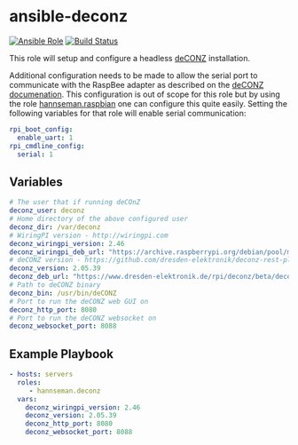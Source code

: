 # ansible-deconz

[![Ansible Role](https://img.shields.io/ansible/role/30394.svg)](https://galaxy.ansible.com/hannseman/deconz) 
[![Build Status](https://travis-ci.com/hannseman/ansible-deconz.svg?branch=master)](https://travis-ci.com/hannseman/ansible-deconz)

This role will setup and configure a headless [deCONZ](https://github.com/dresden-elektronik/deconz-rest-plugin/) installation. 

Additional configuration needs to be made to allow the serial port to communicate with the RaspBee adapter as described on the [deCONZ documenation](https://github.com/dresden-elektronik/deconz-rest-plugin/#software-requirements).
This configuration is out of scope for this role but by using the role [hannseman.raspbian](https://github.com/hannseman/ansible-raspbian) one can configure this quite easily.
Setting the following variables for that role will enable serial communication:

```yaml
rpi_boot_config:
  enable_uart: 1
rpi_cmdline_config:
  serial: 1
```

## Variables

```yaml
# The user that if running deCOnZ
deconz_user: deconz
# Home directory of the above configured user
deconz_dir: /var/deconz
# WiringPI version - http://wiringpi.com
deconz_wiringpi_version: 2.46
deconz_wiringpi_deb_url: "https://archive.raspberrypi.org/debian/pool/main/w/wiringpi/wiringpi_{{ deconz_wiringpi_version }}_armhf.deb"
# deCONZ version - https://github.com/dresden-elektronik/deconz-rest-plugin/releases
deconz_version: 2.05.39
deconz_deb_url: "https://www.dresden-elektronik.de/rpi/deconz/beta/deconz-{{ deconz_version }}-qt5.deb"
# Path to deCONZ binary
deconz_bin: /usr/bin/deCONZ
# Port to run the deCONZ web GUI on
deconz_http_port: 8080
# Port to run the deCONZ websocket on
deconz_websocket_port: 8088
```

## Example Playbook
```yaml
- hosts: servers
  roles:
     - hannseman.deconz
  vars:
    deconz_wiringpi_version: 2.46
    deconz_version: 2.05.39
    deconz_http_port: 8080
    deconz_websocket_port: 8088
```
